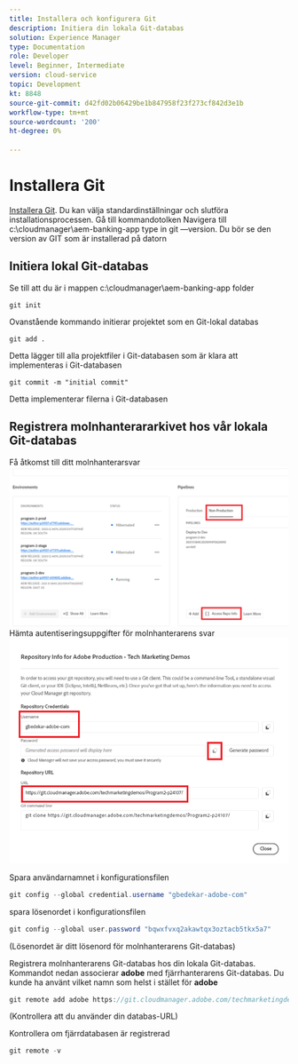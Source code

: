 ```yaml
---
title: Installera och konfigurera Git
description: Initiera din lokala Git-databas
solution: Experience Manager
type: Documentation
role: Developer
level: Beginner, Intermediate
version: cloud-service
topic: Development
kt: 8848
source-git-commit: d42fd02b06429be1b847958f23f273cf842d3e1b
workflow-type: tm+mt
source-wordcount: '200'
ht-degree: 0%

---
```


# Installera Git


[Installera Git](https://git-scm.com/downloads). Du kan välja standardinställningar och slutföra installationsprocessen.
Gå till kommandotolken Navigera till c:\cloudmanager\aem-banking-app type in git —version. Du bör se den version av GIT som är installerad på datorn

## Initiera lokal Git-databas

Se till att du är i mappen c:\cloudmanager\aem-banking-app folder

```
git init
```

Ovanstående kommando initierar projektet som en Git-lokal databas

```
git add .
```

Detta lägger till alla projektfiler i Git-databasen som är klara att implementeras i Git-databasen

```
git commit -m "initial commit"
```

Detta implementerar filerna i Git-databasen



## Registrera molnhanterararkivet hos vår lokala Git-databas

Få åtkomst till ditt molnhanterarsvar
![få åtkomst till svarsinformationen](assets/cloud-manager-repo.png)
Hämta autentiseringsuppgifter för molnhanterarens svar
![get-credentials](assets/cloud-manager-repo1.png)

Spara användarnamnet i konfigurationsfilen

```java
git config --global credential.username "gbedekar-adobe-com"
```

spara lösenordet i konfigurationsfilen

```java
git config --global user.password "bqwxfvxq2akawtqx3oztacb5tkx5a7"
```

(Lösenordet är ditt lösenord för molnhanterarens Git-databas)

Registrera molnhanterarens Git-databas hos din lokala Git-databas. Kommandot nedan associerar **adobe** med fjärrhanterarens Git-databas. Du kunde ha använt vilket namn som helst i stället för **adobe**


```java
git remote add adobe https://git.cloudmanager.adobe.com/techmarketingdemos/Program2-p24107/
```

(Kontrollera att du använder din databas-URL)

Kontrollera om fjärrdatabasen är registrerad

```java
git remote -v
```



